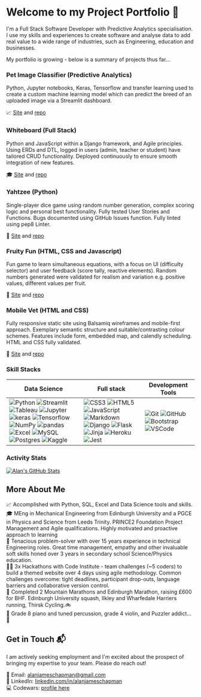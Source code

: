 # Welcome to my Project Portfolio 👋

I'm a Full Stack Software Developer with Predictive Analytics specialisation. I use my skills and experiences to create software and analyse data to add real value to a wide range of industries, such as Engineering, education and businesses.

My portfolio is growing - below is a summary of projects thus far...

### Pet Image Classifier (Predictive Analytics)

Python, Jupyter notebooks, Keras, Tensorflow and transfer learning used to create a custom machine learning model which can predict the breed of an uploaded image via a Streamlit dashboard.<br>

📈 [Site](https://pet-image-classifier-5fbc327c6281.herokuapp.com) and [repo](https://github.com/alanjameschapman/pet-image-classifier)

### Whiteboard (Full Stack)

Python and JavaScript within a Django framework, and Agile principles. Using ERDs and DTL, logged in users (admin, teacher or student) have tailored CRUD functionality. Deployed continuously to ensure smooth integration of new features.<br>

🎓 [Site](https://whiteboard-app-742f545f1848.herokuapp.com) and [repo](https://github.com/alanjameschapman/whiteboard)

### Yahtzee (Python)

Single-player dice game using random number generation, complex scoring logic and personal best functionality. Fully tested User Stories and Functions. Bugs documented using GitHub Issues function. Fully linted using pep8 Linter.<br>

🎲 [Site](https://yahtzee-dice-6d5009f4b077.herokuapp.com/) and [repo](https://github.com/alanjameschapman/yahtzee)

### Fruity Fun (HTML, CSS and Javascript)

Fun game to learn simultaneous equations, with a focus on UI (difficulty selector) and user feedback (score tally, reactive elements). Random numbers generated were validated for realism and variation e.g. positive values, different values per fruit.<br>

🍅 [Site](https://alanjameschapman.github.io/fruity-fun/) and [repo](https://github.com/alanjameschapman/fruity-fun/)

### Mobile Vet (HTML and CSS)

Fully responsive static site using Balsamiq wireframes and mobile-first approach. Exemplary semantic structure and suitable/contrasting colour schemes. Features include form, embedded map, and calendly scheduling. HTML and CSS fully validated.

🐶 [Site](https://alanjameschapman.github.io/mobile-vet/) and [repo](https://github.com/alanjameschapman/mobile-vet/)

### Skill Stacks

| Data Science | Full stack | Development Tools
| - | - | -
| ![Python](https://img.shields.io/badge/python-3670A0?style=for-the-badge&logo=python&logoColor=ffdd54) ![Streamlit](https://img.shields.io/badge/Streamlit-FF4B4B?style=for-the-badge&logo=Streamlit&logoColor=white) ![Tableau](https://img.shields.io/badge/Tableau-E97627?style=for-the-badge&logo=Tableau&logoColor=white) ![Jupyter](https://img.shields.io/badge/Jupyter-F37626.svg?&style=for-the-badge&logo=Jupyter&logoColor=white) ![keras](https://img.shields.io/badge/Keras-FF0000?style=for-the-badge&logo=keras&logoColor=white) ![Tensorflow](https://img.shields.io/badge/TensorFlow-FF6F00?style=for-the-badge&logo=tensorflow&logoColor=white) ![NumPy](https://img.shields.io/badge/Numpy-777BB4?style=for-the-badge&logo=numpy&logoColor=white) ![pandas](https://img.shields.io/badge/Pandas-2C2D72?style=for-the-badge&logo=pandas&logoColor=white) ![Excel](https://img.shields.io/badge/Microsoft_Excel-217346?style=for-the-badge&logo=microsoft-excel&logoColor=white) ![MySQL](https://img.shields.io/badge/mysql-%2300f.svg?style=for-the-badge&logo=mysql&logoColor=white) ![Postgres](https://img.shields.io/badge/postgres-%23316192.svg?style=for-the-badge&logo=postgresql&logoColor=white) ![Kaggle](https://img.shields.io/badge/Kaggle-20BEFF?style=for-the-badge&logo=Kaggle&logoColor=white) | ![CSS3](https://img.shields.io/badge/css3-%231572B6.svg?style=for-the-badge&logo=css3&logoColor=white) ![HTML5](https://img.shields.io/badge/html5-%23E34F26.svg?style=for-the-badge&logo=html5&logoColor=white) ![JavaScript](https://img.shields.io/badge/javascript-%23323330.svg?style=for-the-badge&logo=javascript&logoColor=%23F7DF1E) ![Markdown](https://img.shields.io/badge/markdown-%23000000.svg?style=for-the-badge&logo=markdown&logoColor=white) ![Django](https://img.shields.io/badge/django-%23092E20.svg?style=for-the-badge&logo=django&logoColor=white) ![Flask](https://img.shields.io/badge/flask-%23000.svg?style=for-the-badge&logo=flask&logoColor=white) ![Jinja](https://img.shields.io/badge/jinja-white.svg?style=for-the-badge&logo=jinja&logoColor=black) ![Heroku](https://img.shields.io/badge/heroku-%23430098.svg?style=for-the-badge&logo=heroku&logoColor=white) ![Jest](https://img.shields.io/badge/-jest-%23C21325?style=for-the-badge&logo=jest&logoColor=white) | ![Git](https://img.shields.io/badge/git-%23F05033.svg?style=for-the-badge&logo=git&logoColor=white) ![GitHub](https://img.shields.io/badge/github-%23121011.svg?style=for-the-badge&logo=github&logoColor=white) ![Bootstrap](https://img.shields.io/badge/bootstrap-%238511FA.svg?style=for-the-badge&logo=bootstrap&logoColor=white) ![VSCode](https://img.shields.io/badge/VSCode-0078D4?style=for-the-badge&logo=visual%20studio%20code&logoColor=white)

### Activity Stats

[![Alan's GitHub Stats](https://github-readme-stats.vercel.app/api?username=alanjameschapman&show=stars,commits,prs,issues&show_icons=true&theme=radical)](https://github.com/anuraghazra/github-readme-stats)


## More About Me

📈 Accomplished with Python, SQL, Excel and Data Science tools and skills.<br>
🎓 MEng in Mechanical Engineering from Edinburgh University and a PGCE in Physics and Science from Leeds Trinity. PRINCE2 Foundation Project Management and Agile qualifications. Highly motivated and proactive approach to learning<br>
🌟 Tenacious problem-solver with over 15 years experience in technical Engineering roles. Great time management, empathy and other invaluable soft skills honed over 3 years in secondary school Science/Physics education.<br>
👨‍💻 3x Hackathons with Code Institute - team challenges (~5 coders) to build a themed website over 4 days using agile methodology. Common challenges overcome: tight deadlines, participant drop-outs, language barriers and collaborative version control.<br>
🏃 Completed 2 Mountain Marathons and Edinburgh Marathon, raising £600 for BHF. Edinburgh University squash, Ilkley and Wharfedale Harriers running, Thirsk Cycling.🚲<br>
🎹 Grade 8 piano and tuned percussion, grade 4 violin, and Puzzler addict... 🧩


## Get in Touch 📬

I am actively seeking employment and I'm excited about the prospect of bringing my expertise to your team. Please do reach out!

📧 Email: alanjameschapman@gmail.com <br>
🔗 LinkedIn: [linkedin.com/in/alanjameschapman](https://www.linkedin.com/in/alanjameschapman/) <br>
💻 Codewars: [profile here](https://www.codewars.com/users/alanjameschapman)
